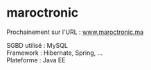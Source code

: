 maroctronic
===========

Prochainement sur l'URL : www.maroctronic.ma  

SGBD utilisé : MySQL  
Framework : Hibernate, Spring, ...  
Plateforme : Java EE  
